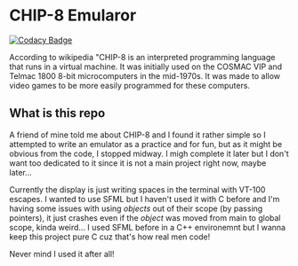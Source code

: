 # CHIP-8 Emularor

[![Codacy Badge](https://api.codacy.com/project/badge/Grade/b31e7b68cf32421b8e6aeefe971825c6)](https://app.codacy.com/manual/LazieKat/chip8-c?utm_source=github.com&utm_medium=referral&utm_content=LazieKat/chip8-c&utm_campaign=Badge_Grade_Dashboard)

According to wikipedia "CHIP-8 is an interpreted programming language
that runs in a virtual machine. It was initially used on the COSMAC VIP and 
Telmac 1800 8-bit microcomputers in the mid-1970s. 
It was made to allow video games to be more easily programmed for these 
computers. 

## What is this repo

A friend of mine told me about CHIP-8 and I found it rather simple 
so I attempted to write an emulator as a practice and for fun, but as it
might be obvious from the code, I stopped midway. I migh complete it
later but I don't want too dedicated to it since it is not a main project
right now, maybe later...

Currently the display is just writing spaces in the terminal with VT-100
escapes. I wanted to use SFML but I haven't used it with C before and 
I'm having some issues with using _objects_ out of their scope (by passing
pointers), it just crashes even if the _object_ was moved from main to
global scope, kinda weird... I used SFML before in a C++ environemnt
but I wanna keep this project pure C cuz that's how real men code!

Never mind I used it after all!
